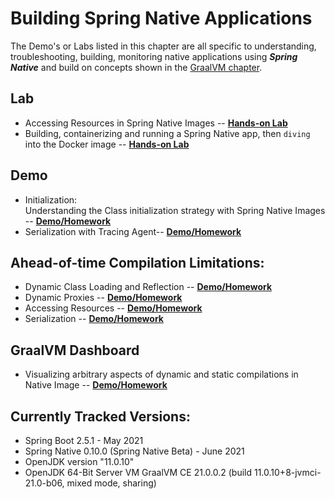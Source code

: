 # Building Spring Native Applications

The Demo's or Labs listed in this chapter are all specific to understanding, troubleshooting, building, monitoring
native applications using _**Spring Native**_ and build on concepts shown in the [GraalVM chapter](../graalvm/README.md).

## Lab

* Accessing Resources in Spring Native Images -- **[Hands-on Lab](accessing-resources/README.md)**
* Building, containerizing and running a Spring Native app, then `diving` into the Docker image -- **[Hands-on Lab](spring-native-app/README.md)**

## Demo

* Initialization: <br>Understanding the Class initialization strategy with Spring Native Images -- **[Demo/Homework](class-initialization/README.md)**
* Serialization with Tracing Agent-- **[Demo/Homework](serialization-agent/README.md)**

## Ahead-of-time Compilation Limitations:
* Dynamic Class Loading and Reflection -- **[Demo/Homework](reflection/README.md)**
* Dynamic Proxies -- **[Demo/Homework](dynamic-proxy/README.md)**
* Accessing Resources -- **[Demo/Homework](accessing-resources/README.md)**
* Serialization -- **[Demo/Homework](serialization/README.md)**
      
## GraalVM Dashboard 
* Visualizing arbitrary aspects of dynamic and static compilations in Native Image -- **[Demo/Homework](dashboard/README.md)**

## Currently Tracked Versions:
* Spring Boot 2.5.1 - May 2021
* Spring Native 0.10.0 (Spring Native Beta) - June 2021
* OpenJDK version "11.0.10"
* OpenJDK 64-Bit Server VM GraalVM CE 21.0.0.2 (build 11.0.10+8-jvmci-21.0-b06, mixed mode, sharing)